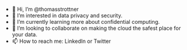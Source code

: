 - 👋 Hi, I’m @thomasstrottner
- 👀 I’m interested in data privacy and security.
- 🌱 I’m currently learning more about confidential computing.
- 💞️ I’m looking to collaborate on making the cloud the safest place for your data.
- 📫 How to reach me: LinkedIn or Twitter

<!---
thomasstrottner/thomasstrottner is a ✨ special ✨ repository because its `README.md` (this file) appears on your GitHub profile.
You can click the Preview link to take a look at your changes.
--->

